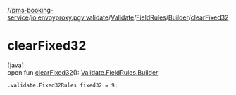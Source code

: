 //[pms-booking-service](../../../../../index.md)/[io.envoyproxy.pgv.validate](../../../index.md)/[Validate](../../index.md)/[FieldRules](../index.md)/[Builder](index.md)/[clearFixed32](clear-fixed32.md)

# clearFixed32

[java]\
open fun [clearFixed32](clear-fixed32.md)(): [Validate.FieldRules.Builder](index.md)

`.validate.Fixed32Rules fixed32 = 9;`